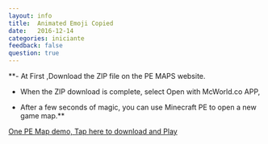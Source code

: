 ```yaml
---
layout: info
title:  Animated Emoji Copied
date:   2016-12-14
categories: iniciante
feedback: false
question: true
---
```


**- At First ,Download the ZIP file on the PE MAPS website.  
  
- When the ZIP download is complete, select Open with McWorld.co APP,  
  
- After a few seconds of magic, you can use Minecraft PE to open a new game map.**  


[One PE Map demo, Tap here to download and Play](http://mcpehub.com/maps?sort=downloads) 
  





